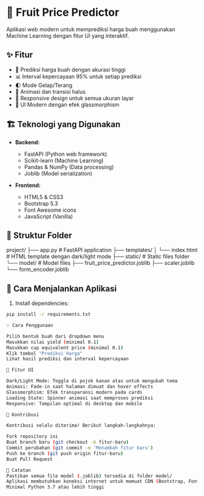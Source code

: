 # 🍎 Fruit Price Predictor

Aplikasi web modern untuk memprediksi harga buah menggunakan Machine Learning dengan fitur UI yang interaktif.

## ✨ Fitur

- 🎯 Prediksi harga buah dengan akurasi tinggi
- 📊 Interval kepercayaan 95% untuk setiap prediksi
- 🌓 Mode Gelap/Terang
- 💫 Animasi dan transisi halus
- 📱 Responsive design untuk semua ukuran layar
- 🎨 UI Modern dengan efek glassmorphism

## 🏗️ Teknologi yang Digunakan

- **Backend:**
  - FastAPI (Python web framework)
  - Scikit-learn (Machine Learning)
  - Pandas & NumPy (Data processing)
  - Joblib (Model serialization)

- **Frontend:**
  - HTML5 & CSS3
  - Bootstrap 5.3
  - Font Awesome icons
  - JavaScript (Vanilla)

## 📁 Struktur Folder

project/ ├── app.py # FastAPI application ├── templates/
│ └── index.html # HTML template dengan dark/light mode ├── static/ # Static files folder └── model/ # Model files ├── fruit_price_predictor.joblib ├── scaler.joblib └── form_encoder.joblib

## 🚀 Cara Menjalankan Aplikasi

1. Install dependencies:
```bash
pip install -r requirements.txt

💡 Cara Penggunaan

Pilih bentuk buah dari dropdown menu
Masukkan nilai yield (minimal 0.1)
Masukkan cup equivalent price (minimal 0.1)
Klik tombol "Prediksi Harga"
Lihat hasil prediksi dan interval kepercayaan

🎨 Fitur UI

Dark/Light Mode: Toggle di pojok kanan atas untuk mengubah tema
Animasi: Fade-in saat halaman dimuat dan hover effects
Glassmorphism: Efek transparansi modern pada cards
Loading State: Spinner animasi saat memproses prediksi
Responsive: Tampilan optimal di desktop dan mobile

🤝 Kontribusi

Kontribusi selalu diterima! Berikut langkah-langkahnya:

Fork repository ini
Buat branch baru (git checkout -b fitur-baru)
Commit perubahan (git commit -m 'Menambah fitur baru')
Push ke branch (git push origin fitur-baru)
Buat Pull Request

📝 Catatan
Pastikan semua file model (.joblib) tersedia di folder model/
Aplikasi membutuhkan koneksi internet untuk memuat CDN (Bootstrap, Font Awesome)
Minimal Python 3.7 atau lebih tinggi